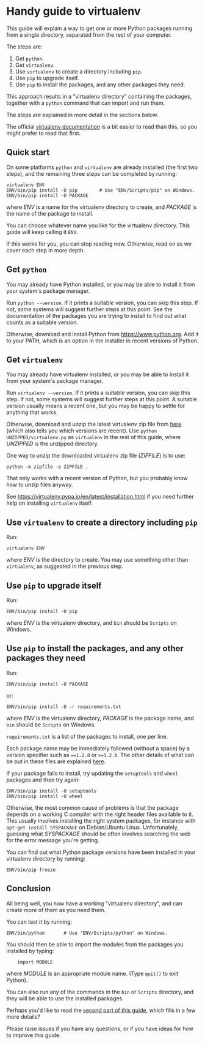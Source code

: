 Handy guide to virtualenv
=========================

This guide will explain a way to get one or more Python packages running from
a single directory, separated from the rest of your computer.

The steps are:

  1. Get `python`.
  2. Get `virtualenv`.
  3. Use `virtualenv` to create a directory including `pip`.
  4. Use `pip` to upgrade itself.
  5. Use `pip` to install the packages, and any other packages they need.

This approach results in a "virtualenv directory" containing the packages,
together with a `python` command that can import and run them.

The steps are explained in more detail in the sections below.


The official [virtualenv documentation][0] is a bit easier to read than this,
so you might prefer to read that first.

[0]: https://virtualenv.pypa.io/en/latest/installation.html


Quick start
-----------

On some platforms `python` and `virtualenv` are already installed (the first
two steps), and the remaining three steps can be completed by running:

    virtualenv ENV
    ENV/bin/pip install -U pip        # Use "ENV/Scripts/pip" on Windows.
    ENV/bin/pip install -U PACKAGE

where _ENV_ is a name for the virtualenv directory to create, and
_PACKAGE_ is the name of the package to install.

You can choose whatever name you like for the virtualenv directory.  This
guide will keep calling it `ENV`.


If this works for you, you can stop reading now.  Otherwise, read on as we
cover each step in more depth.


Get `python`
------------

You may already have Python installed, or you may be able to install it from your system's package manager.

Run `python --version`.  If it prints a suitable version, you can skip this
step.  If not, some systems will suggest further steps at this point.
See the documentation of the packages you are trying to install to find out
what counts as a suitable version.

Otherwise, download and install Python from https://www.python.org.  Add it to
your PATH, which is an option in the installer in recent versions of Python.


Get `virtualenv`
----------------

You may already have virtualenv installed, or you may be able to install it
from your system's package manager.

Run `virtualenv --version`.  If it prints a suitable version, you can skip
this step.  If not, some systems will suggest further steps at this point.
A suitable version usually means a recent one, but you may be happy to settle
for anything that works.

Otherwise, download and unzip the latest virtualenv zip file from
[here](https://github.com/pypa/virtualenv/releases) (which also tells you
which versions are recent).  Use `python UNZIPPED/virtualenv.py` as
`virtualenv` in the rest of this guide, where _UNZIPPED_ is the unzipped
directory.

One way to unzip the downloaded virtualenv zip file (_ZIPFILE_) is to use:

    python -m zipfile -e ZIPFILE .

That only works with a recent version of Python, but you probably know how to
unzip files anyway.

See https://virtualenv.pypa.io/en/latest/installation.html if you need further
help on installing `virtualenv` itself.


Use `virtualenv` to create a directory including `pip`
------------------------------------------------------

Run:

    virtualenv ENV

where _ENV_ is the directory to create.  You may use something other than
`virtualenv`, as suggested in the previous step.


Use `pip` to upgrade itself
---------------------------

Run:

    ENV/bin/pip install -U pip

where _ENV_ is the virtualenv directory, and `bin` should be `Scripts` on
Windows.


Use `pip` to install the packages, and any other packages they need
-------------------------------------------------------------------

Run:

    ENV/bin/pip install -U PACKAGE

or:

    ENV/bin/pip install -U -r requirements.txt

where _ENV_ is the virtualenv directory, _PACKAGE_ is the package name,
and `bin` should be `Scripts` on Windows.

`requirements.txt` is a list of the packages to install, one per line.

Each package name may be immediately followed (without a space) by a version
specifier such as `==1.2.0` or `>=1.2.0`.  The other details of what can be
put in these files are explained [here][1].

[1]: https://pip.readthedocs.org/en/stable/user_guide/#requirements-files

If your package fails to install, try updating the `setuptools` and `wheel`
packages and then try again:

    ENV/bin/pip install -U setuptools
    ENV/bin/pip install -U wheel

Otherwise, the most common cause of problems is that the package depends on
a working C compiler with the right header files available to it.  This
usually involves installing the right system packages, for instance with
`apt-get install SYSPACKAGE` on Debian/Ubuntu Linux.  Unfortunately, guessing
what _SYSPACKAGE_ should be often involves searching the web for the error
message you're getting.

You can find out what Python package versions have been installed in your
virtualenv directory by running:

    ENV/bin/pip freeze


Conclusion
----------

All being well, you now have a working "virtualenv directory", and can create
more of them as you need them.

You can test it by running:

    ENV/bin/python       # Use "ENV/Scripts/python" on Windows.

You should then be able to import the modules from the packages you installed
by typing:

```#python
    import MODULE
```

where _MODULE_ is an appropriate module name.  (Type `quit()` to exit Python).

You can also run any of the commands in the `bin` or `Scripts` directory, and
they will be able to use the installed packages.

Perhaps you'd like to read the [second part of this guide][PART-2], which
fills in a few more details?

Please raise issues if you have any questions, or if you have ideas for how to
improve this guide.

[PART-2]: virtualenv-guide-part-2.md

